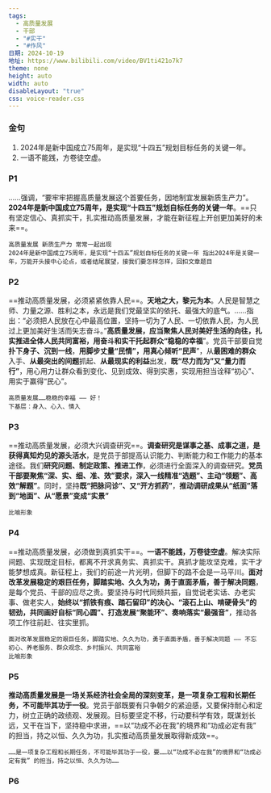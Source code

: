 ```yaml
---
tags:
  - 高质量发展
  - 干部
  - "#实干"
  - "#作风"
日期: 2024-10-19
地址: https://www.bilibili.com/video/BV1ti421o7k7
theme: none
height: auto
width: auto
disableLayout: "true"
css: voice-reader.css
---
```

### 金句

1. 2024年是新中国成立75周年，是实现“十四五”规划目标任务的关键一年。
2. 一语不能践，方卷徒空虚。

### P1

……强调，“要牢牢把握高质量发展这个首要任务，因地制宜发展新质生产力”。**2024年是新中国成立75周年，是实现“十四五”规划自标任务的关键一年**。==只有坚定信心、真抓实干，扎实推动高质量发展，才能在新征程上开创更加美好的未来==。

	高质量发展 新质生产力 常常一起出现
	2024年是新中国成立75周年，是实现“十四五”规划自标任务的关键一年 指出2024年是关键一年，万能开头接中心论点，或者结尾展望，接我们要怎样怎样，回扣文章题目
### P2

==推动高质量发展，必须紧紧依靠人民==。**天地之大，黎元为本**。人民是智慧之师、力量之源、胜利之本，永远是我们党最坚实的依托、最强大的底气。……指出：“必须把人民放在心中最高位置，坚持一切为了人民、一切依靠人民，为人民过上更加美好生活而矢志奋斗。”**高质量发展，应当聚焦人民对美好生活的向往，扎实推进全体人民共同富裕，用奋斗和实干托起群众“稳稳的幸福**”。党员干部要自觉**扑下身子、沉到一线**，**用脚步丈量“民情”，用真心倾听“民声**”，从**最困难的群众**入手、**从最突出的间题**抓起、**从最现实的利益**出发，**既“尽力而为”又“量力而行”**，用心用力让群众看到变化、见到成效、得到实惠，实现用担当诠释“初心”、用实于赢得“民心”。

	高质量发展……稳稳的幸福 —— 好！
	下基层：身入、心入、情入
### P3

==推动高质量发展，必须大兴调查研究==。**调查研究是谋事之基、成事之道，是获得真知灼见的源头活水**，是党员于部提高认识能力、判断能力和工作能力的基本途径。我们**研究问题、制定政策、推进工作**，必须进行全面深入的调查研究。**党员干部要聚焦“深、实、细、准、效”要求，深入一线精准“选题”、主动“领题”、高效“解题”**。同时，坚持**既“把脉问诊”、又“开方抓药”**，**推动调研成果从“纸面”落到“地面”、从“愿景”变成“实景”** 

	比喻形象
### P4

==推动高质量发展，必须做到真抓实干==。**一语不能践，万卷徒空虚**。解决实际间题、实现既定目标，都离不开求真务实、真抓实干。真抓才能攻坚克难，实干才能梦想成真。新征程上，我们的前途一片光明，但脚下的路不会是一马平川。**面对改革发展稳定的艰巨任务，脚踏实地、久久为功，勇于直面矛盾，善于解决同题**，是每个党员、干部的应尽之责。要坚持与时代同频共振，自觉说老实话、办老实事、做老实人，**始终以“抓铁有痕、踏石留印”的决心、“滚石上山、啃硬骨头”的韧劲，共同画好自标“同心圆”、打造发展“聚能环”、奏响落实“最强音”**，推动各项工作往前赶、往实里抓。

	面对改革发展稳定的艰巨任务，脚踏实地、久久为功，勇于直面矛盾，善于解决同题 —— 不忘初心、养老服务、群众观念、乡村振兴、共同富裕
	比喻形象
### P5

**推动高质量发展是一场关系经济社会全局的深刻变革，是一项复杂工程和长期任务，不可能毕其功于一役**。党员于部既要有只争朝夕的紧迫感，又要保持耐心和定力，树立正确的政绩观、发展观。目标要坚定不移，行动要科学有效，既谋划长远，又干在当下，坚持稳中求进，==以“功成不必在我”的境界和“功成必定有我” 的担当，持之以恒、久久为功，扎实推动高质量发展取得新成效==。

	……是一项复杂工程和长期任务，不可能毕其功于一役，要……以“功成不必在我”的境界和“功成必定有我” 的担当，持之以恒、久久为功……
	
### P6



	


